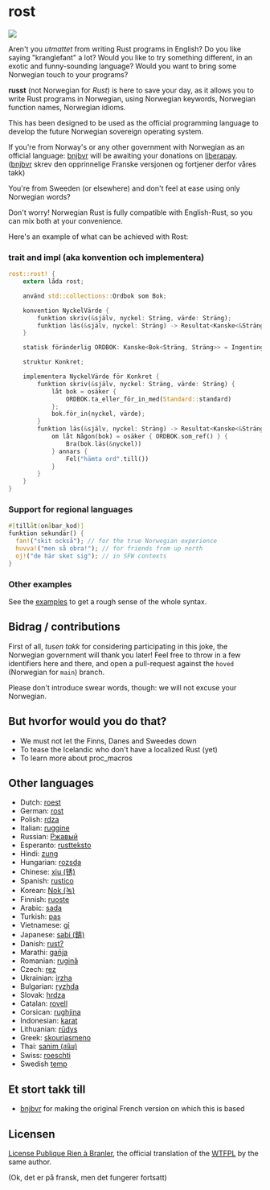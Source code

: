 # rost

![](https://github.com/vojd/rost/raw/huvud/logo.jpeg)

Aren't you _utmattet_ from writing Rust programs in English? Do you like saying
"kranglefant" a lot? Would you like to try something different, in an exotic and
funny-sounding language? Would you want to bring some Norwegian touch to your
programs?

**russt** (not Norwegian for _Rust_) is here to save your day, as it allows you to
write Rust programs in Norwegian, using Norwegian keywords, Norwegian function names,
Norwegian idioms.

This has been designed to be used as the official programming language to
develop the future Norwegian sovereign operating system. 

If you're from Norway's or any other government with Norwegian as an official 
language: [bnjbvr](https://github.com/bnjbvr) will be awaiting your donations on
[liberapay](https://liberapay.com/bnjbvr/).
([bnjbvr](https://github.com/bnjbvr) skrev den opprinnelige Franske versjonen og fortjener derfor våres takk)

You're from Sweeden (or elsewhere) and don't feel at ease using only Norwegian words? 

Don't worry!
Norwegian Rust is fully compatible with English-Rust, so you can mix both at your
convenience.

Here's an example of what can be achieved with Rost:

### trait and impl (aka konvention och implementera)
 
```rust
rost::rost! {
    extern låda rost;

    använd std::collections::Ordbok som Bok;

    konvention NyckelVärde {
        funktion skriv(&själv, nyckel: Sträng, värde: Sträng);
        funktion läs(&själv, nyckel: Sträng) -> Resultat<Kanske<&Sträng>, Sträng>;
    }

    statisk föränderlig ORDBOK: Kanske<Bok<Sträng, Sträng>> = Ingenting;

    struktur Konkret;

    implementera NyckelVärde för Konkret {
        funktion skriv(&själv, nyckel: Sträng, värde: Sträng) {
            låt bok = osäker {
                ORDBOK.ta_eller_för_in_med(Standard::standard)
            };
            bok.för_in(nyckel, värde);
        }
        funktion läs(&själv, nyckel: Sträng) -> Resultat<Kanske<&Sträng>, Sträng> {
            om låt Någon(bok) = osäker { ORDBOK.som_ref() } {
                Bra(bok.läs(&nyckel))
            } annars {
                Fel("hämta ord".till())
            }
        }
    }
}
```

### Support for regional languages

```rust
#[tillåt(onåbar_kod)]
funktion sekundär() {
  fan!("skit också"); // for the true Norwegian experience
  huvva!("men så obra!"); // for friends from up north
  oj!("de här sket sig"); // in SFW contexts
}
```

### Other examples

See the [examples](./examples/src/main.rs) to get a rough sense of the whole
syntax.

## Bidrag / contributions

First of all, _tusen takk_ for considering participating in this joke, the
Norwegian government will thank you later! Feel free to throw in a few identifiers
here and there, and open a pull-request against the `hoved` (Norwegian for
`main`) branch.

Please don't introduce swear words, though: we will not excuse your Norwegian.

## But hvorfor would you do that?

- We must not let the Finns, Danes and Sweedes down 
- To tease the Icelandic who don't have a localized Rust (yet)
- To learn more about proc_macros

## Other languages

- Dutch: [roest](https://github.com/jeroenhd/roest)
- German: [rost](https://github.com/michidk/rost)
- Polish: [rdza](https://github.com/phaux/rdza)
- Italian: [ruggine](https://github.com/DamianX/ruggine)
- Russian: [Ржавый](https://github.com/Sanceilaks/rzhavchina)
- Esperanto: [rustteksto](https://github.com/dscottboggs/rustteksto)
- Hindi: [zung](https://github.com/rishit-khandelwal/zung)
- Hungarian: [rozsda](https://github.com/jozsefsallai/rozsda)
- Chinese: [xiu (锈)](https://github.com/lucifer1004/xiu)
- Spanish: [rustico](https://github.com/UltiRequiem/rustico)
- Korean: [Nok (녹)](https://github.com/Alfex4936/nok)
- Finnish: [ruoste](https://github.com/vkoskiv/ruoste)
- Arabic: [sada](https://github.com/LAYGATOR/sada)
- Turkish: [pas](https://github.com/ekimb/pas)
- Vietnamese: [gỉ](https://github.com/Huy-Ngo/gir)
- Japanese: [sabi (錆)](https://github.com/yuk1ty/sabi)
- Danish: [rust?](https://github.com/LunaTheFoxgirl/rust-dk)
- Marathi: [gan̄ja](https://github.com/pranavgade20/ganja)
- Romanian: [rugină](https://github.com/aionescu/rugina)
- Czech: [rez](https://github.com/radekvit/rez)
- Ukrainian: [irzha](https://github.com/brokeyourbike/irzha)
- Bulgarian: [ryzhda](https://github.com/gavadinov/ryzhda)
- Slovak: [hrdza](https://github.com/TheMessik/hrdza)
- Catalan: [rovell](https://github.com/gborobio73/rovell)
- Corsican: [rughjina](https://github.com/aldebaranzbradaradjan/rughjina)
- Indonesian: [karat](https://github.com/annurdien/karat)
- Lithuanian: [rūdys](https://github.com/TruncatedDinosour/rudys)
- Greek: [skouriasmeno](https://github.com/devlocalhost/skouriasmeno)
- Thai: [sanim (สนิม)](https://github.com/korewaChino/sanim)
- Swiss: [roeschti](https://github.com/Georg-code/roeschti)
- Swedish [temp](temp)

## Et stort takk till

- [bnjbvr](https://github.com/bnjbvr) for making the original French version on which this is based

## Licensen

[License Publique Rien à Branler](http://sam.zoy.org/lprab/),
the official translation of the [WTFPL](http://www.wtfpl.net/)
by the same author.

(Ok, det er på fransk, men det fungerer fortsatt)
